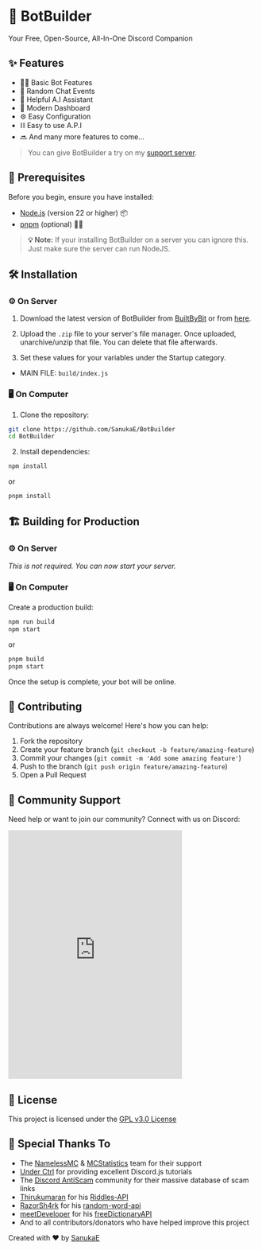 # 🤖 BotBuilder

Your Free, Open-Source, All-In-One Discord Companion

## ✨ Features

- 👨‍💻 Basic Bot Features
- 💬 Random Chat Events
- 🤖 Helpful A.I Assistant
- 🎨 Modern Dashboard
- ⚙️ Easy Configuration
- ⛓️ Easy to use A.P.I
- 🔜 And many more features to come...

> You can give BotBuilder a try on my [support server](https://discord.gg/fpkASGjwYT).

## 🚀 Prerequisites

Before you begin, ensure you have installed:

- [Node.js](https://nodejs.org) (version 22 or higher) 📦
- [pnpm](https://pnpm.io/) (optional) 🏃‍♂️

> **💡 Note:** If your installing BotBuilder on a server you can ignore this. Just make sure the server can run NodeJS.

## 🛠️ Installation

### ⚙️ On Server

1. Download the latest version of BotBuilder from [BuiltByBit](https://builtbybit.com/resources/botbuilder.59151/?ref=discover) or from [here](https://github.com/SanukaE/BotBuilder/releases).

2. Upload the `.zip` file to your server's file manager. Once uploaded, unarchive/unzip that file. You can delete that file afterwards.

3. Set these values for your variables under the Startup category.

- MAIN FILE: `build/index.js`

### 🖥️ On Computer

1. Clone the repository:

```sh
git clone https://github.com/SanukaE/BotBuilder
cd BotBuilder
```

2. Install dependencies:

```sh
npm install
```

or

```sh
pnpm install
```

## 🏗️ Building for Production

### ⚙️ On Server

_This is not required. You can now start your server._

### 🖥️ On Computer

Create a production build:

```sh
npm run build
npm start
```

or

```sh
pnpm build
pnpm start
```

Once the setup is complete, your bot will be online.

## 🤝 Contributing

Contributions are always welcome! Here's how you can help:

1. Fork the repository
2. Create your feature branch (`git checkout -b feature/amazing-feature`)
3. Commit your changes (`git commit -m 'Add some amazing feature'`)
4. Push to the branch (`git push origin feature/amazing-feature`)
5. Open a Pull Request

## 📱 Community Support

Need help or want to join our community? Connect with us on Discord:

<iframe src="https://discord.com/widget?id=1055384504841285682&theme=dark" width="350" height="500" allowtransparency="true" frameborder="0" sandbox="allow-popups allow-popups-to-escape-sandbox allow-same-origin allow-scripts"></iframe>

## 📄 License

This project is licensed under the [GPL v3.0 License](https://choosealicense.com/licenses/gpl-3.0/)

## 🙏 Special Thanks To

- The [NamelessMC](https://namelessmc.com/) & [MCStatistics](https://mcstatistics.org/) team for their support
- [Under Ctrl](https://www.youtube.com/@underctrl) for providing excellent Discord.js tutorials
- The [Discord AntiScam](https://github.com/Discord-AntiScam/scam-links) community for their massive database of scam links
- [Thirukumaran](https://github.com/Thiru-kumaran-R) for his [Riddles-API](https://github.com/Thiru-kumaran-R/Riddles-API)
- [RazorSh4rk](https://github.com/RazorSh4rk) for his [random-word-api](https://github.com/RazorSh4rk/random-word-api/)
- [meetDeveloper](https://github.com/meetDeveloper) for his [freeDictionaryAPI](https://github.com/meetDeveloper/freeDictionaryAPI)
- And to all contributors/donators who have helped improve this project

Created with ❤️ by [SanukaE](https://github.com/SanukaE)
